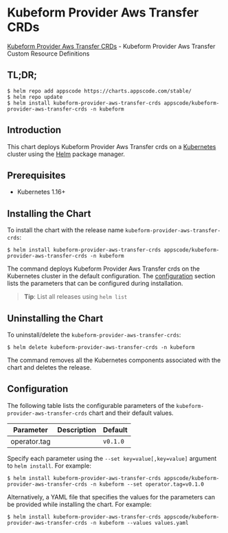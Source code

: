 # Kubeform Provider Aws Transfer CRDs

[Kubeform Provider Aws Transfer CRDs](https://github.com/kubeform) - Kubeform Provider Aws Transfer Custom Resource Definitions

## TL;DR;

```console
$ helm repo add appscode https://charts.appscode.com/stable/
$ helm repo update
$ helm install kubeform-provider-aws-transfer-crds appscode/kubeform-provider-aws-transfer-crds -n kubeform
```

## Introduction

This chart deploys Kubeform Provider Aws Transfer crds on a [Kubernetes](http://kubernetes.io) cluster using the [Helm](https://helm.sh) package manager.

## Prerequisites

- Kubernetes 1.16+

## Installing the Chart

To install the chart with the release name `kubeform-provider-aws-transfer-crds`:

```console
$ helm install kubeform-provider-aws-transfer-crds appscode/kubeform-provider-aws-transfer-crds -n kubeform
```

The command deploys Kubeform Provider Aws Transfer crds on the Kubernetes cluster in the default configuration. The [configuration](#configuration) section lists the parameters that can be configured during installation.

> **Tip**: List all releases using `helm list`

## Uninstalling the Chart

To uninstall/delete the `kubeform-provider-aws-transfer-crds`:

```console
$ helm delete kubeform-provider-aws-transfer-crds -n kubeform
```

The command removes all the Kubernetes components associated with the chart and deletes the release.

## Configuration

The following table lists the configurable parameters of the `kubeform-provider-aws-transfer-crds` chart and their default values.

|  Parameter   | Description | Default  |
|--------------|-------------|----------|
| operator.tag |             | `v0.1.0` |


Specify each parameter using the `--set key=value[,key=value]` argument to `helm install`. For example:

```console
$ helm install kubeform-provider-aws-transfer-crds appscode/kubeform-provider-aws-transfer-crds -n kubeform --set operator.tag=v0.1.0
```

Alternatively, a YAML file that specifies the values for the parameters can be provided while
installing the chart. For example:

```console
$ helm install kubeform-provider-aws-transfer-crds appscode/kubeform-provider-aws-transfer-crds -n kubeform --values values.yaml
```
